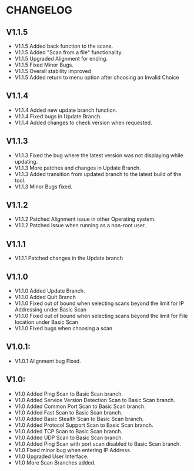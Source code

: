 # CHANGELOG

## V1.1.5
- V1.1.5 Added back function to the scans.
- V1.1.5 Added "Scan from a file" functionality.
- V1.1.5 Upgraded Alignment for ending.
- V1.1.5 Fixed Minor Bugs.
- V1.1.5 Overall stability improved
- V1.1.5 Added return to menu option after choosing an Invalid Choice

## V1.1.4
- V1.1.4 Added new update branch function.
- V1.1.4 Fixed bugs in Update Branch.
- V1.1.4 Added changes to check version when requested.

## V1.1.3
- V1.1.3 Fixed the bug where the latest version was not displaying while updating.
- V1.1.3 More patches and changes in Update Branch.
- V1.1.3 Added transition from updated branch to the latest build of the tool.
- V1.1.3 Minor Bugs fixed.

## V1.1.2
- V1.1.2 Patched Alignment issue in other Operating system.
- V1.1.2 Patched issue when running as a non-root user.

## V1.1.1
- V1.1.1 Patched changes in the Update branch

## V1.1.0
- V1.1.0 Added Update Branch.
- V1.1.0 Added Quit Branch
- V1.1.0 Fixed out of bound when selecting scans beyond the limit for IP Addressing under Basic Scan
- V1.1.0 Fixed out of bound when selecting scans beyond the limit for File location under Basic Scan
- V1.1.0 Fixed bugs when choosing a scan

## V1.0.1:
- V1.0.1 Alignment bug Fixed.

## V1.0:
- V1.0 Added Ping Scan to Basic Scan branch.
- V1.0 Added Service Version Detection Scan to Basic Scan branch.
- V1.0 Added Common Port Scan to Basic Scan branch.
- V1.0 Added Fast Scan to Basic Scan branch.
- V1.0 Added Basic Stealth Scan to Basic Scan branch.
- V1.0 Added Protocol Support Scan to Basic Scan branch.
- V1.0 Added TCP Scan to Basic Scan branch.
- V1.0 Added UDP Scan to Basic Scan branch.
- V1.0 Added Ping Scan with port scan disabled to Basic Scan branch.
- V1.0 Fixed minor bug when entering IP Address.
- V1.0 Upgraded User Interface.
- V1.0 More Scan Branches added.
